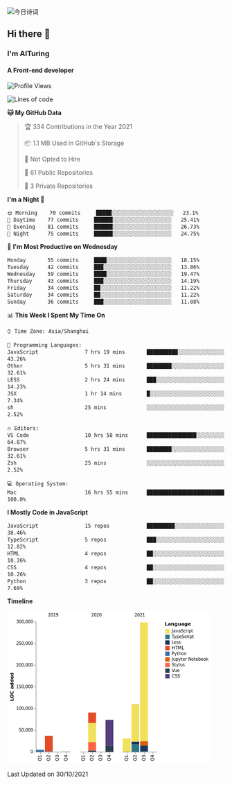 <img alt="今日诗词" src="https://v2.jinrishici.com/one.svg?font-size=30&spacing=2&color=skyblue" style="max-width:100%; display: block; margin: 0 auto;">

## Hi there 👋
### I'm AITuring
#### A Front-end developer

<!-- <img src="./dhx.gif" width="400px"/> -->

<!--START_SECTION:waka-->
![Profile Views](http://img.shields.io/badge/Profile%20Views-0-blue)

![Lines of code](https://img.shields.io/badge/From%20Hello%20World%20I%27ve%20Written-644835%20lines%20of%20code-blue)

**🐱 My GitHub Data** 

> 🏆 334 Contributions in the Year 2021
 > 
> 📦 1.1 MB Used in GitHub's Storage 
 > 
> 🚫 Not Opted to Hire
 > 
> 📜 61 Public Repositories 
 > 
> 🔑 3 Private Repositories  
 > 
**I'm a Night 🦉** 

```text
🌞 Morning    70 commits     █████░░░░░░░░░░░░░░░░░░░░   23.1% 
🌆 Daytime    77 commits     ██████░░░░░░░░░░░░░░░░░░░   25.41% 
🌃 Evening    81 commits     ██████░░░░░░░░░░░░░░░░░░░   26.73% 
🌙 Night      75 commits     ██████░░░░░░░░░░░░░░░░░░░   24.75%

```
📅 **I'm Most Productive on Wednesday** 

```text
Monday       55 commits     ████░░░░░░░░░░░░░░░░░░░░░   18.15% 
Tuesday      42 commits     ███░░░░░░░░░░░░░░░░░░░░░░   13.86% 
Wednesday    59 commits     ████░░░░░░░░░░░░░░░░░░░░░   19.47% 
Thursday     43 commits     ███░░░░░░░░░░░░░░░░░░░░░░   14.19% 
Friday       34 commits     ██░░░░░░░░░░░░░░░░░░░░░░░   11.22% 
Saturday     34 commits     ██░░░░░░░░░░░░░░░░░░░░░░░   11.22% 
Sunday       36 commits     ███░░░░░░░░░░░░░░░░░░░░░░   11.88%

```


📊 **This Week I Spent My Time On** 

```text
⌚︎ Time Zone: Asia/Shanghai

💬 Programming Languages: 
JavaScript               7 hrs 19 mins       ██████████░░░░░░░░░░░░░░░   43.26% 
Other                    5 hrs 31 mins       ████████░░░░░░░░░░░░░░░░░   32.61% 
LESS                     2 hrs 24 mins       ███░░░░░░░░░░░░░░░░░░░░░░   14.23% 
JSX                      1 hr 14 mins        █░░░░░░░░░░░░░░░░░░░░░░░░   7.34% 
sh                       25 mins             ░░░░░░░░░░░░░░░░░░░░░░░░░   2.52%

🔥 Editors: 
VS Code                  10 hrs 58 mins      ████████████████░░░░░░░░░   64.87% 
Browser                  5 hrs 31 mins       ████████░░░░░░░░░░░░░░░░░   32.61% 
Zsh                      25 mins             ░░░░░░░░░░░░░░░░░░░░░░░░░   2.52%

💻 Operating System: 
Mac                      16 hrs 55 mins      █████████████████████████   100.0%

```

**I Mostly Code in JavaScript** 

```text
JavaScript               15 repos            █████████░░░░░░░░░░░░░░░░   38.46% 
TypeScript               5 repos             ███░░░░░░░░░░░░░░░░░░░░░░   12.82% 
HTML                     4 repos             ██░░░░░░░░░░░░░░░░░░░░░░░   10.26% 
CSS                      4 repos             ██░░░░░░░░░░░░░░░░░░░░░░░   10.26% 
Python                   3 repos             ██░░░░░░░░░░░░░░░░░░░░░░░   7.69%

```


**Timeline**

![Chart not found](https://raw.githubusercontent.com/AITuring/AITuring/main/charts/bar_graph.png) 


 Last Updated on 30/10/2021
<!--END_SECTION:waka-->


